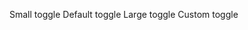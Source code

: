 <Toggle toggleSize="small">Small toggle</Toggle>
<Toggle toggleSize="default" checked>Default toggle</Toggle>
<Toggle toggleSize="large" checked>Large toggle</Toggle>
<Toggle spanClass={customSize}>Custom toggle</Toggle>